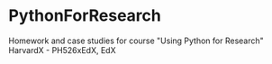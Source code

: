 # PythonForResearch
Homework and case studies for course "Using Python for Research" HarvardX - PH526xEdX, EdX
